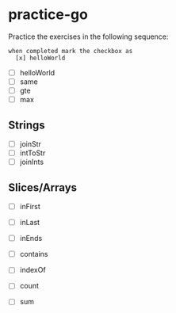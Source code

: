 # practice-go

Practice the exercises in the following sequence:

    when completed mark the checkbox as
      [x] helloWorld

- [ ] helloWorld
- [ ] same
- [ ] gte
- [ ] max

## Strings
- [ ] joinStr
- [ ] intToStr
- [ ] joinInts

## Slices/Arrays
- [ ] inFirst
- [ ] inLast
- [ ] inEnds
- [ ] contains
- [ ] indexOf
- [ ] count
- [ ] sum



